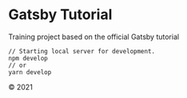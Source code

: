 # Gatsby Tutorial

Training project based on the official Gatsby tutorial

```
// Starting local server for development.
npm develop
// or
yarn develop

```

© 2021
